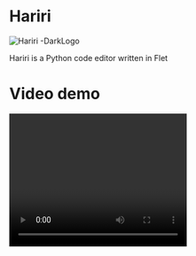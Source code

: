 # Hariri

![Hariri -DarkLogo](https://github.com/Benitmulindwa/hariri/assets/110304380/8115cc57-3bf9-4590-8aea-05a6eec95154)

Hariri is a Python code editor written in Flet

# Video demo
<video width="320" height="240" src="demo_vid.mp4" alt="demo video">

## Requirements: 
```python
pip install flet
```
```python
pip install autopep8
```
## Screenshots from the editor

### Dark Mode

<img src="cap_dark.PNG" alt="darkmode">

### Light Mode

<img src="cap_light.PNG" alt="lightmode">



## Usage

## Contributions

Feel free to pull a request
